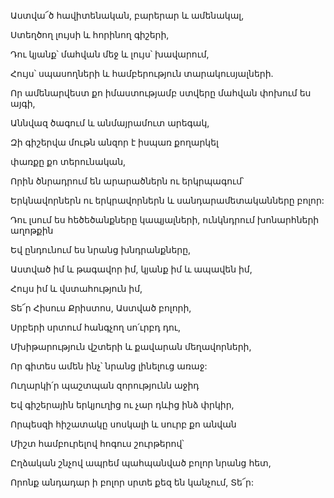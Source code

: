Աստվա՜ծ հավիտենական, բարերար և ամենակալ,


Ստեղծող լույսի և հորինող գիշերի,


Դու կյանք՝ մահվան մեջ և լույս՝ խավարում,


Հույս՝ սպասողների և համբերություն տարակուսյալների.


Որ ամենարվեստ քո իմաստությամբ ստվերը մահվան փոխում ես այգի,


Աննվազ ծագում և անմայրամուտ արեգակ,


Զի գիշերվա մութն անզոր է իսպառ քողարկել


փառքը քո տերունական,


Որին ծնրադրում են արարածներն ու երկրպագում՝


Երկնավորներն ու երկրավորներն և սանդարամետականները բոլոր:


Դու լսում ես հեծեծանքները կապյալների, ունկնդրում խոնարհների աղոթքին


Եվ ընդունում ես նրանց խնդրանքները,


Աստված իմ և թագավոր իմ, կյանք իմ և ապավեն իմ,


Հույս իմ և վստահություն իմ,


Տե՜ր Հիսուս Քրիստոս, Աստված բոլորի,


Սրբերի սրտում հանգչող սո՛ւրբդ դու,


Մխիթարություն վշտերի և քավարան մեղավորների,


Որ գիտես ամեն ինչ՝ նրանց լինելուց առաջ:


Ուղարկի՛ր պաշտպան զորությունն աջիդ


Եվ գիշերային երկյուղից ու չար դևից ինձ փրկիր,


Որպեսզի հիշատակը սոսկալի և սուրբ քո անվան


Միշտ համբուրելով հոգուս շուրթերով՝


Ըղձական շնչով ապրեմ պահպանված բոլոր նրանց հետ,


Որոնք անդադար ի բոլոր սրտե քեզ են կանչում, Տե՜ր: